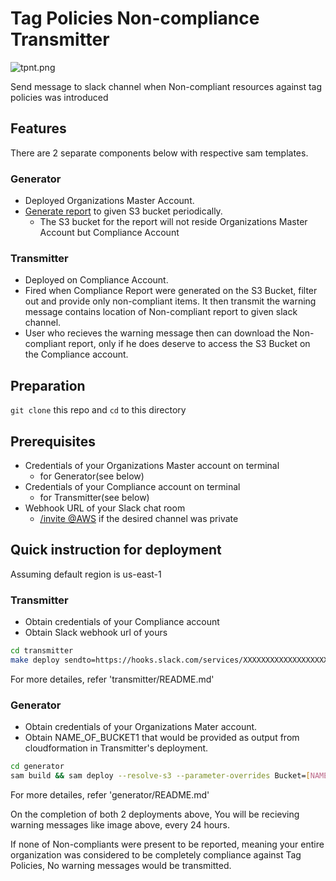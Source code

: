# Tag Policies Non-compliance Transmitter

<!--StackName:TagPoliciesNoncomplianceTransmitter-->
![tpnt.png](https://qiita-image-store.s3.ap-northeast-1.amazonaws.com/0/486518/399f5a57-6af1-88ff-ed96-902fc69ebc6b.png)

Send message to slack channel when Non-compliant resources against tag policies was introduced

## Features

There are 2 separate components below with respective sam templates.

### Generator

- Deployed Organizations Master Account.
- [Generate report](https://boto3.amazonaws.com/v1/documentation/api/latest/reference/services/resourcegroupstaggingapi.html#ResourceGroupsTaggingAPI.Client.start_report_creation) to given S3 bucket periodically.
  - The S3 bucket for the report will not reside Organizations Master Account but Compliance Account

### Transmitter

- Deployed on Compliance Account.
- Fired when Compliance Report were generated on the S3 Bucket, filter out and provide only non-compliant items. It then transmit the warning message contains location of Non-compliant report to given slack channel.
- User who recieves the warning message then can download the Non-compliant report, only if he does deserve to access the S3 Bucket on the Compliance account.

## Preparation

`git clone` this repo and `cd` to this directory

## Prerequisites

- Credentials of your Organizations Master account on terminal
  - for Generator(see below)
- Credentials of your Compliance account on terminal
  - for Transmitter(see below)
- Webhook URL of your Slack chat room
  - [/invite @AWS](https://docs.aws.amazon.com/chatbot/latest/adminguide/getting-started.html#chat-client-setup) if the desired channel was private

## Quick instruction for deployment

Assuming default region is us-east-1

### Transmitter

* Obtain credentials of your Compliance account
* Obtain Slack webhook url of yours

```bash
cd transmitter
make deploy sendto=https://hooks.slack.com/services/XXXXXXXXXXXXXXXXXXXXXXXXXXXXXXXX
```

For more detailes, refer 'transmitter/README.md'

### Generator

* Obtain credentials of your Organizations Mater account.
* Obtain NAME_OF_BUCKET1 that would be provided as output from cloudformation in Transmitter's deployment.

```bash
cd generator
sam build && sam deploy --resolve-s3 --parameter-overrides Bucket=[NAME_OF_BUCKET1]
```

For more detailes, refer 'generator/README.md'

On the completion of both 2 deployments above, You will be recieving warning messages like image above, every 24 hours.

If none of Non-compliants were present to be reported, meaning your entire organization was considered to be completely compliance against Tag Policies, No warning messages would be transmitted.
